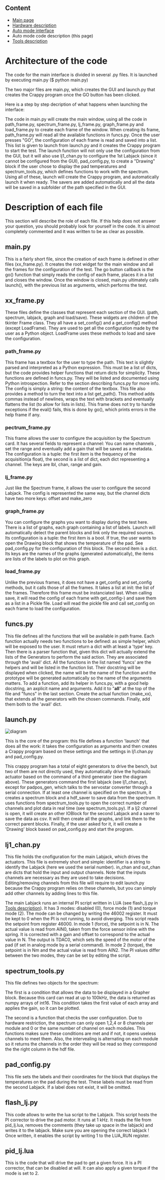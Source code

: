 Content
-------

* [Main page](help.html)
* [Hardware description](hardware.html)
* [Auto mode interface](interface.html)
* Auto mode code description (this page)
* [Tools description](tools.html)

Architecture of the code
========================

The code for the main interface is divided in several .py files.
It is launched by executing main.py ($ python main.py)

The two major files are main.py, which creates the GUI and launch.py
that creates the Crappy program once the GO button has been clicked.

Here is a step by step decription of what happens when launching the interface:

The code in main.py will create the main window, using all the code in
path_frame.py, spectrum_frame.py, lj_frame.py, graph_frame.py and load_frame.py
to create each frame of the window. When creating its frame, path_frame.py
will read all the available functions in funcs.py. Once the user presses "GO",
the configuration of each frame is read and saved into a list. This list is
given to launch from launch.py and it creates the Crappy program to start
the test. The launch function will not only use the configuration from the
GUI, but it will also use lj1_chan.py to configure the 1st Labjack (since it
cannot be configured from the GUI), pad_config.py, to create a "Drawing" block
if the user chose to display the pad temperatures and spectrum_tools.py,
which defines functions to work with the spectrum. Using all of these,
launch will create the Crappy program, and automatically launch it when ready.
The savers are added automatically and all the data will be saved in a
subfolder of the path specified in the GUI.

Description of each file
========================

This section will describe the role of each file. If this help does not answer
your question, you should probably look for yourself in the code. It is almost
completely commented and it was written to be as clear as possible.

main.py
-------
This is a fairly short file, since the creation of each frame is defined in
other files (xx_frame.py). It creates the root widget for the main window and
all the frames for the configuration of the test. The go button callback is
the go() function that simply reads the config of each frame, places it in
a list and closes the window. Once the window is closed, main.py ultimately
calls launch(), with the previous list as arguments, which performs the test.

xx_frame.py
-----------
These files define the classes that represent each section of the GUI.
(path, spectrum, labjack, graph and load/save). These widgets are children of
the tkinter Frame class. They all have a set_config() and a get_config()
method (except LoadFrame). They are used to get all the configuration made
by the user as a Python object. LoadFrame uses these methods to load and save
the configuration.

### path_frame.py
This frame has a textbox for the user to type the path. This text is
slightly parsed and interpreted as a Python expression. This must be
a list of dicts, but the code provides helper functions that return dicts
for simplicity. These functions are defined in funcs.py. They will be listed
and documented using Python introspection. Refer to the section describing
funcs.py for more info. The config is simply a string: the content of the
textbox. This file also provides a method to turn the text into a list
get_path(). This method adds commas instead of newlines, wraps the text with
brackets and eventually flattens the list (to allow for lists in lists).
This frame does not try to handle exceptions if the eval() fails, this is done
by go(), which prints errors in the help frame if any.

### pectrum_frame.py
This frame allows the user to configure the acquisition by the Spectrum
card. It has several fields to represent a channel: You can name channels
, set the range and eventually add a gain that will be saved as a metadata.
The configuration is a tuple: the first item is the frequency of the
acquisition(a float), the second is a list of dict, each dict
representing a channel. The keys are lbl, chan, range and gain.

### lj_frame.py
Just like the Spectrum frame, it allows the user to configure the second
Labjack. The config is represented the same way, but the channel dicts have
two more keys: offset and make_zero

### graph_frame.py
You can configure the graphs you want to display during the test here.
There is a list of graphs, each graph containing a list of labels. Launch
will automatically detect the parent blocks and link only the required sources.
Its configuration is a tuple: the first item is a bool. If true, the user wants
to open the Drawing block that shows the temperature of the pad. See
pad_config.py for the configuration of this block. The second item is a dict.
Its keys are the names of the graphs (generated automatically), the items are
lists of the labels to plot on this graph.

### load_frame.py
Unlike the previous frames, it does not have a get_config and set_config
methods, but it calls those of all the frames. It takes a list at init: the
list of the frames. Therefore this frame must be instanciated last.
When calling save, it will read the config of each frame with get_config-)
and save them as a list in a Pickle file. Load will read the pickle file
and call set_config on each frame to load the configuration.

funcs.py
--------
This file defines all the functions that will be available in path frame.
Each function actually needs two functions to be defined: as simple helper,
which will be exposed to the user. It must return a dict with at least a
'type' key.  Then there is a parser function that, given this dict will
actually extend the lists of the Generators to perform the said action.
They are associated through the 'avail' dict. All the functions in the list
named 'funcs' are the helpers and will be listed in the function list.
Their docstring will be displayed when clicked, the name will be the name of
the function and the prototype will be generated automatically so the name
of the arguments matters.
To add a function, add its helper in funcs.py, with a good help docstring,
an axplicit name and arguments. Add it to "__all__" at the top of the file
and "funcs" in the last section.
Create the actual function (make_xx), that extends all the generators with
the chosen commands. Finally, add them both to the 'avail' dict.

launch.py
---------
![diagram](../img/diagram_low.png)

This is the core of the program: this file defines a function 'launch' that
does all the work: it takes the configuration as arguments and then creates
a Crappy program based on these settings and the settings in lj1.chan.py and
pad_config.py.

This crappy program has a total of eight generators to drive the bench, but
two of them are not directly used, they automatically drive the
hydraulic actuator based on the command of a third generator (see the diagram
above). These generators command the first labjack (see lj1_chan.py), except
for padpos_gen, which talks to the servostar converter through a serial
connection. If at least one channel is specified on the spectrum,
it creates a spectrum block and a hdf_saver to save data from the spectrum.
It uses functions from spectrum_tools.py to open the correct number of channels
and plot data in real time (see spectrum_tools.py).
If a lj2 channel is open, it will create an other IOBlock for the second
Labjack and a saver to save the data as csv. It will then create all the
graphs, and link them to the correct parent blocks. Finally, if the user
asked for it, it will create a 'Drawing' block based on pad_config.py and
start the program.

lj1_chan.py
-----------
This file holds the cnofiguration for the main Labjack, which drives the
actuators. This file is extremely short and simple: identifier is a string
to identify the Labjack (here we used the serial number). in_chan and out_chan
are dicts that hold the input and output channels. Note that the inputs
channels are necessary as they are used to take decisions. Editing/removing
channels from this file will require to edit launch.py because the Crappy
program relies on these channels, but you can simply add other channels
by adding lines to this file.

The main Labjack runs an internal PI script written in LUA (see flash_lj.py in
[Tools description](tools.html)). It has 3 modes: disabled (0), force mode (1)
and torque mode (2). The mode can be changed by writing the 46002 register.
It must be kept to 0 when the PI is not running, to avoid diverging.
This script reads the setpoint from register 46000.
In mode 1 (force), the setpoint is in N. The actual value is read from AIN0,
taken from the force sensor inline with the spring. It is corrected with
a gain and offset to correspond to the actual value in N.
The output is TDAC0, which sets the speed of the motor of the pad (if
set in analog mode by a serial command).
In mode 2 (torque), the setpoint is in Nm and the actual value is
read from AIN2. The PI values differ between the
two modes, they can be set by editing the script.

spectrum_tools.py
-----------------
This file defines two objects for the spectrum:

The first is a condition that allows the data to be displayed in a Grapher
block. Because this card can read at up to 100kHz, the data is returned as
numpy arrays of int16. This condition takes the first value of each array
and applies the gain, so it can be plotted.

The second is a function that checks the user configuration. Due to hardware
restriction, the spectrum can only open 1,2,4 or 8 channels per module and
0 or the same number of channel on each modules.  This functions makes
sure these conditions are met and if not, it opens useless channels
to meet them. Also, the intervealing is alternating on each module
so it returns the channels in the order they will
be read so they correspond the the right column in the hdf file.

pad_config.py
-------------
This file sets the labels and their coordinates for the block that displays
the temperatures on the pad during the test. These labels must be read from
the second Labjack. If a label does not exist, it will be omitted.

flash_lj.py
-----------
This code allows to write the lua script to the Labjack. This script hosts
the PI corrector to drive the pad motor. It runs at 1 kHz. It reads the
file from pid_lj.lua, removes the comments (they take up space in the labjack)
and writes it to the labjack. Make sure you are opening the correct labjack !
Once written, it enables the script by writing 1 to the LUA_RUN register.

pid_lj.lua
----------
This is the code that will drive the pad to get a given force.
It is a PI corrector, that can be disabled at will. It can also
apply a given torque if the mode is set to 2.
